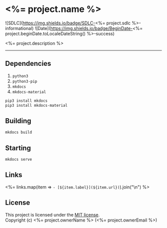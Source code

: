 # <%= project.name %>

![SDLC](https://img.shields.io/badge/SDLC-<%= project.sdlc %>-informational)
![Date](https://img.shields.io/badge/BeginDate-<%= project.beginDate.toLocaleDateString() %>-success)

<%= project.description %>

---

## Dependencies

1. `python3`
2. `python3-pip`
3. `mkdocs`
4. `mkdocs-material`

```sh
pip3 install mkdocs
pip3 install mkdocs-material
```

## Building

```sh
mkdocs build
```

## Starting

```sh
mkdocs serve
```

## Links

<%= links.map(item => `- [${item.label}](${item.url})`).join("\n") %>

## License

This project is licensed under the [MIT license](LICENSE.md).  
Copyright (c) <%= project.ownerName %> (<%= project.ownerEmail %>)
